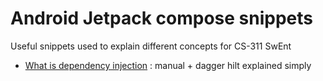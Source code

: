# Android Jetpack compose snippets

Useful snippets used to explain different concepts for CS-311 SwEnt
- [What is dependency injection](./what-is-dependency-injection.kt) : manual + dagger hilt explained simply
